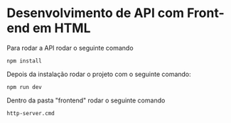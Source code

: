 # Desenvolvimento de API com Front-end em HTML 

 Para rodar a API rodar o seguinte comando 
 

    npm install
Depois da instalação rodar o projeto com o seguinte comando:

    npm run dev
Dentro da pasta "frontend" rodar o seguinte comando

    http-server.cmd

 

